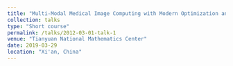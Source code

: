 ```yaml
---
title: "Multi-Modal Medical Image Computing with Modern Optimization and Data Analysis"
collection: talks
type: "Short course"
permalink: /talks/2012-03-01-talk-1
venue: "Tianyuan National Mathematics Center"
date: 2019-03-29
location: "Xi'an, China"
---
```


